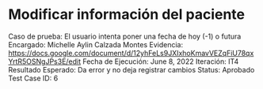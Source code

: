 # Modificar información del paciente

Caso de prueba: El usuario intenta poner una fecha de hoy (-1) o futura
Encargado: Michelle Aylin Calzada Montes
Evidencia: https://docs.google.com/document/d/12yhFeLs9JXIxhoKmavVEZqFiU78qxYrtR5OSNgJPs3E/edit
Fecha de Ejecución: June 8, 2022
Iteración: IT4
Resultado Esperado: Da error y no deja registrar cambios
Status: Aprobado
Test Case ID: 6